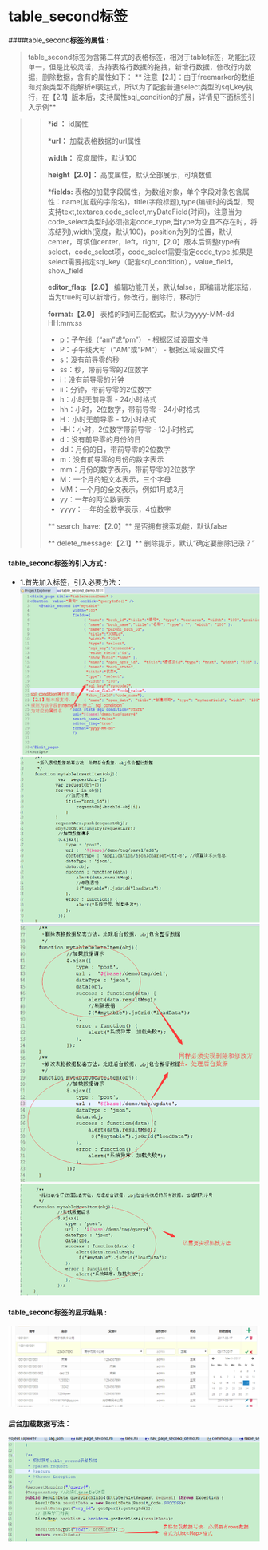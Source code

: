 # table_second**标签**

####table_second**标签的属性 :**

> table_second标签为含第二样式的表格标签，相对于table标签，功能比较单一，但是比较灵活，支持表格行数据的拖拽，新增行数据，修改行内数据，删除数据，含有的属性如下：
** 注意【2.1】：由于freemarker的数组和对象类型不能解析el表达式，所以为了配套普通select类型的sql_key执行，在【2.1】版本后，支持属性sql_condition的扩展，详情见下面标签引入示例**

>
> > ***id ：** id属性
> >
> > ***url：** 加载表格数据的url属性
> >
> > **width：** 宽度属性，默认100
> >
> > **height【2.0】：** 高度属性，默认全部展示，可填数值
> >
> > ***fields:** 表格的加载字段属性，为数组对象，单个字段对象包含属性：name(加载的字段名)，title(字段标题),type(编辑时的类型，现支持text,textarea,code_select,myDateField(时间)，注意当为code_select类型时必须指定code_type,当type为空且不存在时，将冻结列),width(宽度，默认100)，position为列的位置，默认center，可填值center，left，right,【2.0】版本后调整type有select，code_select项，code_select需要指定code_type,如果是select需要指定sql_key（配套sql_condition），value_field，show_field
> >
> > **editor_flag:【2.0】** 编辑功能开关，默认false，即编辑功能冻结，当为true时可以新增行，修改行，删除行，移动行
> >
> > **format:【2.0】** 表格的时间匹配格式，默认为yyyy-MM-dd HH:mm:ss
> > * p：子午线（“am”或“pm”） - 根据区域设置文件
> > * P：子午线大写（“AM”或“PM”） - 根据区域设置文件
> > * s：没有前导零的秒
> > * ss：秒，带前导零的2位数字
> > * i：没有前导零的分钟
> > * ii：分钟，带前导零的2位数字
> > * h：小时无前导零 - 24小时格式
> > * hh：小时，2位数字，带前导零 - 24小时格式
> > * H：小时无前导零 - 12小时格式
> > * HH：小时，2位数字带前导零 - 12小时格式
> > * d：没有前导零的月份的日
> > * dd：月份的日，带前导零的2位数字
> > * m：没有前导零的月份的数字表示
> > * mm：月份的数字表示，带前导零的2位数字
> > * M：一个月的短文本表示，三个字母
> > * MM：一个月的全文表示，例如1月或3月
> > * yy：一年的两位数表示
> > * yyyy：一年的全数字表示，4位数字
>>
>> ** search_have:【2.0】** 是否拥有搜索功能，默认false
>>
>> ** delete_message:【2.1】** 删除提示，默认“确定要删除记录？”






#### table_second标签的引入方式 :
* 1.首先加入标签，引入必要方法：
![](/assets/table_second9.png)
![](/assets/table_second10.png)
![](/assets/table_second2.png)
![](/assets/table_second3.png)

#### table_second标签的显示结果 :

![](/assets/table_second11.png)
#### 后台加载数据写法：
![](/assets/table_second5.png)

